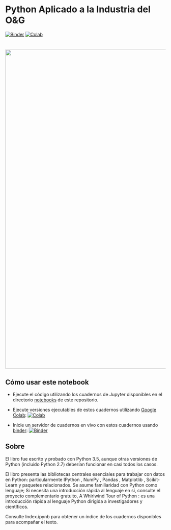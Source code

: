 # Python Aplicado a la Industria del O&G

[![Binder](https://mybinder.org/badge.svg)](https://hub.gke2.mybinder.org/user/enriquemezav-sp-pythonappliedog-486wh4eq/notebooks/notebook/ws_spwlaunisc.ipynb)
[![Colab](https://colab.research.google.com/assets/colab-badge.svg)](https://github.com/enriquemezav/spwlaunisc/blob/master/notebook/ws_spwlaunisc.ipynb)

<H1 align="center"><img src="https://i.ibb.co/0GKk29s/Dise-o-sin-t-tulo.png" width = 1000></H1>

## Cómo usar este notebook

- Ejecute el código utilizando los cuadernos de Jupyter disponibles en el directorio [notebooks](notebook) de este repositorio. 

- Ejecute versiones ejecutables de estos cuadernos utilizando [Google Colab](http://colab.research.google.com): [![Colab](https://colab.research.google.com/assets/colab-badge.svg)](https://github.com/enriquemezav/spwlaunisc/blob/master/notebook/ws_spwlaunisc.ipynb)

- Inicie un servidor de cuadernos en vivo con estos cuadernos usando [binder](https://beta.mybinder.org/): [![Binder](https://mybinder.org/badge.svg)](https://hub.gke2.mybinder.org/user/enriquemezav-sp-pythonappliedog-486wh4eq/notebooks/notebook/ws_spwlaunisc.ipynb)

## Sobre

El libro fue escrito y probado con Python 3.5, aunque otras versiones de Python (incluido Python 2.7) deberían funcionar en casi todos los casos.

El libro presenta las bibliotecas centrales esenciales para trabajar con datos en Python: particularmente IPython , NumPy , Pandas , Matplotlib , Scikit-Learn y paquetes relacionados. Se asume familiaridad con Python como lenguaje; Si necesita una introducción rápida al lenguaje en sí, consulte el proyecto complementario gratuito, A Whirlwind Tour of Python : es una introducción rápida al lenguaje Python dirigida a investigadores y científicos.

Consulte Index.ipynb para obtener un índice de los cuadernos disponibles para acompañar el texto.
